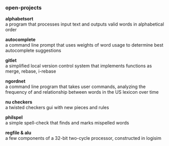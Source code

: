 ### open-projects

**alphabetsort**  
a program that processes input text and outputs valid words in alphabetical order

**autocomplete**  
a command line prompt that uses weights of word usage to determine best autocomplete suggestions

**gitlet**  
a simplified local version control system that implements functions as merge, rebase, i-rebase

**ngordnet**  
a command line program that takes user commands, analyzing the frequency of and relationship between words in the US lexicon over time

**nu checkers**  
a twisted checkers gui with new pieces and rules

**philspel**  
a simple spell-check that finds and marks mispelled words

**regfile & alu**  
a few components of a 32-bit two-cycle processor, constructed in logisim
